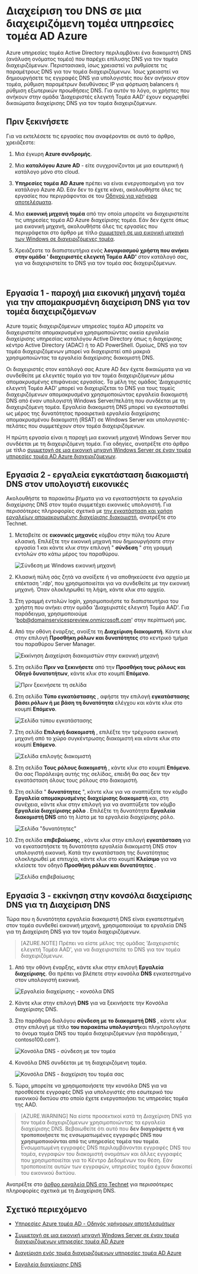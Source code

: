 <properties
    pageTitle="Azure υπηρεσίες τομέα Active Directory: Διαχείριση του DNS σε διαχειριζόμενες τομείς | Microsoft Azure"
    description="Διαχείριση του DNS σε υπηρεσίες τομέα Active Directory Azure διαχειριζόμενων τομείς"
    services="active-directory-ds"
    documentationCenter=""
    authors="mahesh-unnikrishnan"
    manager="stevenpo"
    editor="curtand"/>

<tags
    ms.service="active-directory-ds"
    ms.workload="identity"
    ms.tgt_pltfrm="na"
    ms.devlang="na"
    ms.topic="article"
    ms.date="10/03/2016"
    ms.author="maheshu"/>

# <a name="administer-dns-on-an-azure-ad-domain-services-managed-domain"></a>Διαχείριση του DNS σε μια διαχειριζόμενη τομέα υπηρεσίες τομέα AD Azure
Azure υπηρεσίες τομέα Active Directory περιλαμβάνει ένα διακομιστή DNS (ανάλυση ονόματος τομέα) που παρέχει επίλυσης DNS για τον τομέα διαχειριζόμενων. Περιστασιακά, ίσως χρειαστεί να ρυθμίσετε τις παραμέτρους DNS για τον τομέα διαχειριζόμενων. Ίσως χρειαστεί να δημιουργήσετε τις εγγραφές DNS για υπολογιστές που δεν ανήκουν στον τομέα, ρύθμιση παραμέτρων διευθύνσεις IP για φόρτωση balancers ή ρύθμιση εξωτερικών προωθήσεις DNS. Για αυτόν το λόγο, οι χρήστες που ανήκουν στην ομάδα 'Διαχειριστές ελεγκτή Τομέα AAD' έχουν εκχωρηθεί δικαιώματα διαχείρισης DNS για τον τομέα διαχειριζόμενων.


## <a name="before-you-begin"></a>Πριν ξεκινήσετε
Για να εκτελέσετε τις εργασίες που αναφέρονται σε αυτό το άρθρο, χρειάζεστε:

1. Μια έγκυρη **Azure συνδρομής**.

2. Μια **καταλόγου Azure AD** - είτε συγχρονίζονται με μια εσωτερική ή κατάλογο μόνο στο cloud.

3. **Υπηρεσίες τομέα AD Azure** πρέπει να είναι ενεργοποιημένη για τον κατάλογο Azure AD. Εάν δεν το έχετε κάνει, ακολουθήστε όλες τις εργασίες που περιγράφονται σε του [Οδηγού για γρήγορα αποτελέσματα](./active-directory-ds-getting-started.md).

4. Μια **εικονική μηχανή τομέα** από την οποία μπορείτε να διαχειριστείτε τις υπηρεσίες τομέα AD Azure διαχείρισης τομέα. Εάν δεν έχετε όπως μια εικονική μηχανή, ακολουθήστε όλες τις εργασίες που περιγράφεται στο άρθρο με τίτλο [συμμετοχή σε μια εικονική μηχανή των Windows σε διαχειριζόμενες τομέα](./active-directory-ds-admin-guide-join-windows-vm.md).

5. Χρειάζεστε τα διαπιστευτήρια ενός **λογαριασμού χρήστη που ανήκει στην ομάδα ' διαχειριστές ελεγκτή Τομέα AAD'** στον κατάλογό σας, για να διαχειριστείτε το DNS για τον τομέα σας διαχειριζόμενων.

<br>

## <a name="task-1---provision-a-domain-joined-virtual-machine-to-remotely-administer-dns-for-the-managed-domain"></a>Εργασία 1 - παροχή μια εικονική μηχανή τομέα για την απομακρυσμένη διαχείριση DNS για τον τομέα διαχειριζόμενων
Azure τομείς διαχειριζόμενων υπηρεσίες τομέα AD μπορείτε να διαχειριστείτε απομακρυσμένα χρησιμοποιώντας οικεία εργαλεία διαχείρισης υπηρεσίας καταλόγου Active Directory όπως η διαχείρισης κέντρο Active Directory (ADAC) ή το AD PowerShell. Ομοίως, DNS για τον τομέα διαχειριζόμενων μπορεί να διαχειριστεί από μακριά χρησιμοποιώντας τα εργαλεία διαχείρισης διακομιστή DNS.

Οι διαχειριστές στον κατάλογό σας Azure AD δεν έχετε δικαιώματα για να συνδεθείτε με ελεγκτές τομέα για τον τομέα διαχειριζόμενων μέσω απομακρυσμένης επιφάνειας εργασίας. Τα μέλη της ομάδας 'Διαχειριστές ελεγκτή Τομέα AAD' μπορεί να διαχειρίζεται το DNS για τους τομείς διαχειριζόμενων απομακρυσμένα χρησιμοποιώντας εργαλεία διακομιστή DNS από έναν υπολογιστή Windows Server/πελάτη που συνδέεται με τη διαχειριζόμενη τομέα. Εργαλεία διακομιστή DNS μπορεί να εγκατασταθεί ως μέρος της δυνατότητας προαιρετικά εργαλεία διαχείρισης απομακρυσμένου διακομιστή (RSAT) σε Windows Server και υπολογιστές-πελάτες που συμμετέχουν στον τομέα διαχειριζόμενων.

Η πρώτη εργασία είναι η παροχή μια εικονική μηχανή Windows Server που συνδέεται με τη διαχειριζόμενη τομέα. Για οδηγίες, ανατρέξτε στο άρθρο με τίτλο [συμμετοχή σε μια εικονική μηχανή Windows Server σε έναν τομέα υπηρεσίες τομέα AD Azure διαχειριζόμενων](active-directory-ds-admin-guide-join-windows-vm.md).


## <a name="task-2---install-dns-server-tools-on-the-virtual-machine"></a>Εργασία 2 - εργαλεία εγκατάσταση διακομιστή DNS στον υπολογιστή εικονικές
Ακολουθήστε τα παρακάτω βήματα για να εγκαταστήσετε τα εργαλεία διαχείρισης DNS στον τομέα συμμετέχει εικονικές υπολογιστή. Για περισσότερες πληροφορίες σχετικά με [την εγκατάσταση και χρήση εργαλείων απομακρυσμένης διαχείρισης διακομιστή](https://technet.microsoft.com/library/hh831501.aspx), ανατρέξτε στο Technet.

1. Μεταβείτε σε **εικονικές μηχανές** κόμβου στην πύλη του Azure κλασική. Επιλέξτε την εικονική μηχανή που δημιουργήσατε στην εργασία 1 και κάντε κλικ στην επιλογή " **σύνδεση** " στη γραμμή εντολών στο κάτω μέρος του παραθύρου.

    ![Σύνδεση με Windows εικονική μηχανή](./media/active-directory-domain-services-admin-guide/connect-windows-vm.png)

2. Κλασική πύλη σάς ζητά να ανοίξετε ή να αποθηκεύσετε ένα αρχείο με επέκταση '.rdp', που χρησιμοποιείται για να συνδεθείτε με την εικονική μηχανή. Όταν ολοκληρωθεί τη λήψη, κάντε κλικ στο αρχείο.

3. Στη γραμμή εντολών login, χρησιμοποιήστε τα διαπιστευτήρια του χρήστη που ανήκει στην ομάδα 'Διαχειριστές ελεγκτή Τομέα AAD'. Για παράδειγμα, χρησιμοποιούμε 'bob@domainservicespreview.onmicrosoft.com' στην περίπτωσή μας.

4. Από την οθόνη έναρξης, ανοίξτε τη **Διαχείριση διακομιστή**. Κάντε κλικ στην επιλογή **Προσθήκη ρόλων και δυνατότητες** στο κεντρικό τμήμα του παραθύρου Server Manager.

    ![Εκκίνηση Διαχείριση διακομιστών στην εικονική μηχανή](./media/active-directory-domain-services-admin-guide/install-rsat-server-manager.png)

5. Στη σελίδα **Πριν να ξεκινήσετε** από την **Προσθήκη τους ρόλους και Οδηγό δυνατοτήτων**, κάντε κλικ στο κουμπί **Επόμενο**.

    ![Πριν ξεκινήσετε τη σελίδα](./media/active-directory-domain-services-admin-guide/install-rsat-server-manager-add-roles-begin.png)

6. Στη σελίδα **Τύπο εγκατάστασης** , αφήστε την επιλογή **εγκατάστασης βάσει ρόλων ή με βάση τη δυνατότητα** ελέγχου και κάντε κλικ στο κουμπί **Επόμενο**.

    ![Σελίδα τύπου εγκατάστασης](./media/active-directory-domain-services-admin-guide/install-rsat-server-manager-add-roles-type.png)

7. Στη σελίδα **Επιλογή διακομιστή** , επιλέξτε την τρέχουσα εικονική μηχανή από το χώρο συγκέντρωσης διακομιστή και κάντε κλικ στο κουμπί **Επόμενο**.

    ![Σελίδα επιλογής διακομιστή](./media/active-directory-domain-services-admin-guide/install-rsat-server-manager-add-roles-server.png)

8. Στη σελίδα **Τους ρόλους διακομιστή** , κάντε κλικ στο κουμπί **Επόμενο**. Θα σας Παράλειψη αυτής της σελίδας, επειδή θα σας δεν την εγκατάσταση όλους τους ρόλους στο διακομιστή.

9. Στη σελίδα " **δυνατότητες** ", κάντε κλικ για να αναπτύξετε τον κόμβο **Εργαλεία απομακρυσμένης διαχείρισης διακομιστή** και, στη συνέχεια, κάντε κλικ στην επιλογή για να αναπτύξετε τον κόμβο **Εργαλεία διαχείρισης ρόλο** . Επιλέξτε τη δυνατότητα **Εργαλεία διακομιστή DNS** από τη λίστα με τα εργαλεία διαχείρισης ρόλο.

    ![Σελίδα "δυνατότητες"](./media/active-directory-domain-services-admin-guide/install-rsat-server-manager-add-roles-dns-tools.png)

10. Στη σελίδα **επιβεβαίωσης** , κάντε κλικ στην επιλογή **εγκατάσταση** για να εγκαταστήσετε τη δυνατότητα εργαλεία διακομιστή DNS στον υπολογιστή εικονική. Κατά την εγκατάσταση της δυνατότητας ολοκληρωθεί με επιτυχία, κάντε κλικ στο κουμπί **Κλείσιμο** για να κλείσετε τον οδηγό **Προσθήκη ρόλων και δυνατότητες** .

    ![Σελίδα επιβεβαίωσης](./media/active-directory-domain-services-admin-guide/install-rsat-server-manager-add-roles-dns-confirmation.png)


## <a name="task-3---launch-the-dns-management-console-to-administer-dns"></a>Εργασία 3 - εκκίνηση στην κονσόλα διαχείρισης DNS για τη Διαχείριση DNS
Τώρα που η δυνατότητα εργαλεία διακομιστή DNS είναι εγκατεστημένη στον τομέα συνδεθεί εικονική μηχανή, χρησιμοποιούμε τα εργαλεία DNS για τη Διαχείριση DNS για τον τομέα διαχειριζόμενων.

> [AZURE.NOTE] Πρέπει να είστε μέλος της ομάδας 'Διαχειριστές ελεγκτή Τομέα AAD', για να διαχειριστείτε το DNS για τον τομέα διαχειριζόμενων.

1. Από την οθόνη έναρξης, κάντε κλικ στην επιλογή **Εργαλεία διαχείρισης**. Θα πρέπει να βλέπετε στην κονσόλα **DNS** εγκατεστημένο στον υπολογιστή εικονική.

    ![Εργαλεία διαχείρισης - κονσόλα DNS](./media/active-directory-domain-services-admin-guide/install-rsat-dns-tools-installed.png)

2. Κάντε κλικ στην επιλογή **DNS** για να ξεκινήσετε την Κονσόλα διαχείρισης DNS.

3. Στο παράθυρο διαλόγου **σύνδεση με το διακομιστή DNS** , κάντε κλικ στην επιλογή με τίτλο **του παρακάτω υπολογιστή**και πληκτρολογήστε το όνομα τομέα DNS του τομέα διαχειριζόμενων (για παράδειγμα, ' contoso100.com').

    ![Κονσόλα DNS - σύνδεση με τον τομέα](./media/active-directory-domain-services-admin-guide/dns-console-connect-to-domain.png)

4. Κονσόλα DNS συνδέεται με τη διαχειριζόμενη τομέα.

    ![Κονσόλα DNS - διαχείριση του τομέα σας](./media/active-directory-domain-services-admin-guide/dns-console-managed-domain.png)

5. Τώρα, μπορείτε να χρησιμοποιήσετε την κονσόλα DNS για να προσθέσετε εγγραφές DNS για υπολογιστές στο εσωτερικό του εικονικού δικτύου στο οποίο έχετε ενεργοποιήσει τις υπηρεσίες τομέα της AAD.

> [AZURE.WARNING] Να είστε προσεκτικοί κατά τη Διαχείριση DNS για τον τομέα διαχειριζόμενων χρησιμοποιώντας τα εργαλεία διαχείρισης DNS. Βεβαιωθείτε ότι αυτό που **δεν διαγράψετε ή να τροποποιήσετε τις ενσωματωμένες εγγραφές DNS που χρησιμοποιούνται από τις υπηρεσίες τομέα του τομέα**. Ενσωματωμένη εγγραφές DNS περιλαμβάνονται εγγραφές DNS του τομέα, εγγραφών του διακομιστή ονομάτων και άλλες εγγραφές που χρησιμοποιείται για το Κέντρο Δεδομένων του θέση. Εάν τροποποιείτε αυτών των εγγραφών, υπηρεσίες τομέα έχουν διακοπεί του εικονικού δικτύου.


Ανατρέξτε στο [άρθρο εργαλεία DNS στο Technet](https://technet.microsoft.com/library/cc753579.aspx) για περισσότερες πληροφορίες σχετικά με τη Διαχείριση DNS.


## <a name="related-content"></a>Σχετικό περιεχόμενο

- [Υπηρεσίες Azure τομέα AD - Οδηγός γρήγορων αποτελεσμάτων](./active-directory-ds-getting-started.md)

- [Συμμετοχή σε μια εικονική μηχανή Windows Server σε έναν τομέα διαχειριζόμενων υπηρεσίες τομέα AD Azure](active-directory-ds-admin-guide-join-windows-vm.md)

- [Διαχείριση ενός τομέα διαχειριζόμενων υπηρεσίες τομέα AD Azure](active-directory-ds-admin-guide-administer-domain.md)

- [Εργαλεία διαχείρισης DNS](https://technet.microsoft.com/library/cc753579.aspx)
